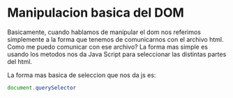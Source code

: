 # Manipulacion basica del DOM

Basicamente, cuando hablamos de manipular el dom nos referimos simplemente a la forma que tenemos de comunicarnos con el archivo html. Como me puedo comunicar con ese archivo? La forma mas simple es usando los metodos nos da Java Script para seleccionar las distintas partes del html.  

La forma mas basica de seleccion que nos da js es: 
```js
document.querySelector
```